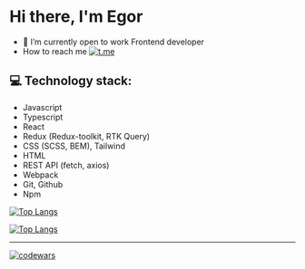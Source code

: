 #  Hi there, I'm Egor
 - 🌱 I’m currently open to work Frontend developer
 - How to reach me 
 [![t.me](https://img.shields.io/badge/Telegram-2CA5E0?style=for-the-badge&logo=telegram&logoColor=white)](https://t.me/mougra)
## 💻 Technology stack:
- Javascript
- Typescript
- React
- Redux (Redux-toolkit, RTK Query)
- CSS (SCSS, BEM), Tailwind
- HTML
- REST API (fetch, axios) 
- Webpack
- Git, Github
- Npm

<!---Для компактной версии-->
[![Top Langs](https://github-readme-stats.vercel.app/api/top-langs/?mougra=anuraghazra&layout=compact)](https://github.com/anuraghazra/github-readme-stats)

<!---Для компактной версии-->
[![Top Langs](https://github-readme-stats.vercel.app/api/top-langs/?username=anuraghazra&layout=compact)](https://github.com/anuraghazra/github-readme-stats)

***
[![codewars](https://www.codewars.com/users/mougra/badges/large)](https://www.codewars.com/users/mougra)

<!--
**mougra/mougra** is a ✨ _special_ ✨ repository because its `README.md` (this file) appears on your GitHub profile.

Here are some ideas to get you started:

- 🔭 I’m currently working on ...
- 🌱 I’m currently learning ...
- 👯 I’m looking to collaborate on ...
- 🤔 I’m looking for help with ...
- 💬 Ask me about ...
- 📫 How to reach me: ...
- 😄 Pronouns: ...
- ⚡ Fun fact: ...
-->
